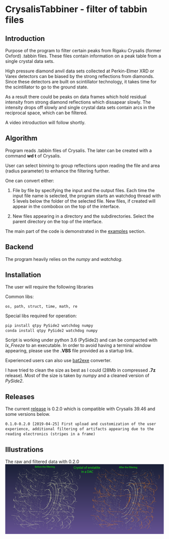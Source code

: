 # CrysalisTabbiner - filter of tabbin files
## Introduction
Purpose of the program to filter certain peaks from Rigaku Crysalis (former Oxford) .tabbin files.
These files contain information on a peak table from a single crystal data sets.

High pressure diamond anvil data sets collected at Perkin-Elmer XRD or Varex detectors 
can be biased by the strong reflections from diamonds. Since these detectors are built on scintillator technology, 
it takes time for the scintillator to go to the ground state.
 
As a result there could be peaks on data frames which hold residual intensity from strong diamond reflections which dissapear slowly.
The intensity drops off slowly and single crystal data sets contain arcs in the reciprocal space, which can be filtered.

A video introduction will follow shortly.

## Algorithm
Program reads .tabbin files of Crysalis.
The later can be created with a command __wd t__ of Crysalis. 

User can select binning to group reflections upon reading the file and area (radius parameter) to enhance the filtering further.

One can convert either:
1. File by file by specifying the input and the output files. 
Each time the input file name is selected, the program starts an watchdog thread with 5 levels below the folder of the selected file.
New files, if created will appear in the combobox on the top of the interface. 

2. New files appearing in a directory and the subdirectories. Select the parent directory on the top of the interface.

The main part of the code is demonstrated in the [examples](CrysalisLibraryExamples/) section.

## Backend
The program heavily relies on the _numpy_ and _watchdog_.

## Installation
The user will require the following libraries

Common libs:
    
    os, path, struct, time, math, re

Special libs required for operation:

    pip install qtpy PySide2 watchdog numpy
    conda install qtpy PySide2 watchdog numpy

Script is working under python 3.6 (PySide2) and can be compacted with _lx_Freeze_ to an executable.
In order to avoid having a terminal window appearing, please use the __.VBS__ file provided as a startup link.

Experienced users can also use [bat2exe]( http://www.f2ko.de/de/b2e.php ) converter.

I have tried to clean the size as best as I could (28Mb in compressed __.7z__ release). Most of the size is taken by _numpy_ and a cleaned version of _PySide2_.

## Releases
The current [release](releases/) is 0.2.0 which is compatible with Crysalis 39.46 and some versions below.

    0.1.0-0.2.0 [2019-04-25] First upload and customization of the user experience, additional filtering of artifacts appearing due to the reading electronics (stripes in a frame)

## Illustrations
The raw and filtered data with 0.2.0
![raw and converted](CrysalisLibraryExamples/images/before_and_after.png)
